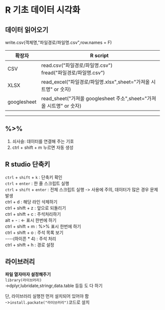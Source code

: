 # R 기초 데이터 시각화
## 데이터 읽어오기
write.csv(객체명,"파일경로/파일명.csv",row.names = F)

|확장자|R script|
|-----|----------|
|CSV|read.csv("파일경로/파일명.csv")</br>fread("파일경로/파일명.csv")|
|XLSX|read_excel("파일경로/파일명.xlsx",sheet="가져올 시트명" or 숫자)|
|googlesheet|read_sheet("가져올 googlesheet 주소",sheet="가져올 시트명" or 숫자)|
----------

## %>%
1. 쇠사슬: 데이터를 연결해 주는 기호
2. ctrl + shift + m 누르면 자동 생성

## R studio 단축키
`ctrl` + `shift` + `k` : 단축키 확인</br>
`ctrl` + `enter` : 한 줄 스크립트 실행</br>
`ctrl` + `shift` + `enter` : 전체 스크립트 실행 -> 사용에 주의, 데이터가 많은 경우 문제 발생</br>
ctrl + d : 해당 라인 삭제하기</br>
ctrl + shift + z : 앞으로 되돌리기</br>
ctrl + shift + c : 주석처리하기</br>
alt + - : <- 표시 한번에 하기</br>
ctrl + shift + m : %>% 표시 한번에 하기</br>
ctrl + shift + o : 주석 목록 보기</br>
----(하이픈 * 4) : 주석 처리</br>
ctrl + shift + h : 경로 설정</br>

## 라이브러리
**파일 열자마자 설정해주기**</br>
`library(라이브러리)`</br>
->dplyr,lubridate,stringr,data.table 등등 도 다 하기

단, 라이브러리 실행전 먼저 설치되어 있어야 함</br>
->`install.packate("라이브러리")`코드로 설치
